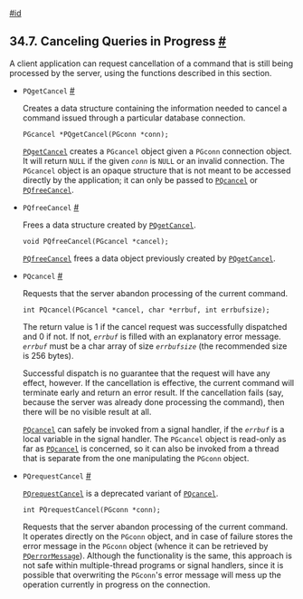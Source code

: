 [#id](#LIBPQ-CANCEL)

## 34.7. Canceling Queries in Progress [#](#LIBPQ-CANCEL)

A client application can request cancellation of a command that is still being processed by the server, using the functions described in this section.

- `PQgetCancel` [#](#LIBPQ-PQGETCANCEL)

  Creates a data structure containing the information needed to cancel a command issued through a particular database connection.

  ```
  PGcancel *PQgetCancel(PGconn *conn);
  ```

  [`PQgetCancel`](libpq-cancel#LIBPQ-PQGETCANCEL) creates a `PGcancel` object given a `PGconn` connection object. It will return `NULL` if the given _`conn`_ is `NULL` or an invalid connection. The `PGcancel` object is an opaque structure that is not meant to be accessed directly by the application; it can only be passed to [`PQcancel`](libpq-cancel#LIBPQ-PQCANCEL) or [`PQfreeCancel`](libpq-cancel#LIBPQ-PQFREECANCEL).

- `PQfreeCancel` [#](#LIBPQ-PQFREECANCEL)

  Frees a data structure created by [`PQgetCancel`](libpq-cancel#LIBPQ-PQGETCANCEL).

  ```
  void PQfreeCancel(PGcancel *cancel);
  ```

  [`PQfreeCancel`](libpq-cancel#LIBPQ-PQFREECANCEL) frees a data object previously created by [`PQgetCancel`](libpq-cancel#LIBPQ-PQGETCANCEL).

- `PQcancel` [#](#LIBPQ-PQCANCEL)

  Requests that the server abandon processing of the current command.

  ```
  int PQcancel(PGcancel *cancel, char *errbuf, int errbufsize);
  ```

  The return value is 1 if the cancel request was successfully dispatched and 0 if not. If not, _`errbuf`_ is filled with an explanatory error message. _`errbuf`_ must be a char array of size _`errbufsize`_ (the recommended size is 256 bytes).

  Successful dispatch is no guarantee that the request will have any effect, however. If the cancellation is effective, the current command will terminate early and return an error result. If the cancellation fails (say, because the server was already done processing the command), then there will be no visible result at all.

  [`PQcancel`](libpq-cancel#LIBPQ-PQCANCEL) can safely be invoked from a signal handler, if the _`errbuf`_ is a local variable in the signal handler. The `PGcancel` object is read-only as far as [`PQcancel`](libpq-cancel#LIBPQ-PQCANCEL) is concerned, so it can also be invoked from a thread that is separate from the one manipulating the `PGconn` object.

* `PQrequestCancel` [#](#LIBPQ-PQREQUESTCANCEL)

  [`PQrequestCancel`](libpq-cancel#LIBPQ-PQREQUESTCANCEL) is a deprecated variant of [`PQcancel`](libpq-cancel#LIBPQ-PQCANCEL).

  ```
  int PQrequestCancel(PGconn *conn);
  ```

  Requests that the server abandon processing of the current command. It operates directly on the `PGconn` object, and in case of failure stores the error message in the `PGconn` object (whence it can be retrieved by [`PQerrorMessage`](libpq-status#LIBPQ-PQERRORMESSAGE)). Although the functionality is the same, this approach is not safe within multiple-thread programs or signal handlers, since it is possible that overwriting the `PGconn`'s error message will mess up the operation currently in progress on the connection.
